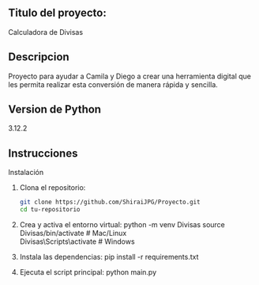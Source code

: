 ## Titulo del proyecto:
Calculadora de Divisas

## Descripcion
Proyecto para ayudar a Camila y Diego a crear una herramienta digital que les permita realizar esta conversión de manera rápida y sencilla.

## Version de Python
3.12.2

## Instrucciones
Instalación  
1. Clona el repositorio:  
   ```sh
   git clone https://github.com/ShiraiJPG/Proyecto.git
   cd tu-repositorio

2. Crea y activa el entorno virtual:
python -m venv Divisas
source Divisas/bin/activate  # Mac/Linux  
Divisas\Scripts\activate  # Windows  

3. Instala las dependencias:
pip install -r requirements.txt

4. Ejecuta el script principal:
python main.py